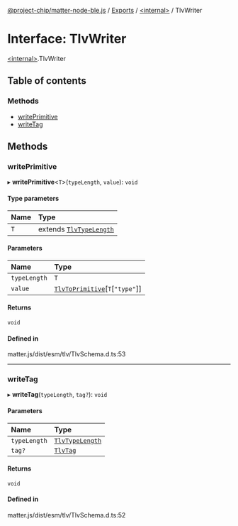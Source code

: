 [@project-chip/matter-node-ble.js](../README.md) / [Exports](../modules.md) / [\<internal\>](../modules/internal_.md) / TlvWriter

# Interface: TlvWriter

[\<internal\>](../modules/internal_.md).TlvWriter

## Table of contents

### Methods

- [writePrimitive](internal_.TlvWriter.md#writeprimitive)
- [writeTag](internal_.TlvWriter.md#writetag)

## Methods

### writePrimitive

▸ **writePrimitive**\<`T`\>(`typeLength`, `value`): `void`

#### Type parameters

| Name | Type |
| :------ | :------ |
| `T` | extends [`TlvTypeLength`](../modules/internal_.md#tlvtypelength) |

#### Parameters

| Name | Type |
| :------ | :------ |
| `typeLength` | `T` |
| `value` | [`TlvToPrimitive`](../modules/internal_.md#tlvtoprimitive)[`T`[``"type"``]] |

#### Returns

`void`

#### Defined in

matter.js/dist/esm/tlv/TlvSchema.d.ts:53

___

### writeTag

▸ **writeTag**(`typeLength`, `tag?`): `void`

#### Parameters

| Name | Type |
| :------ | :------ |
| `typeLength` | [`TlvTypeLength`](../modules/internal_.md#tlvtypelength) |
| `tag?` | [`TlvTag`](../modules/internal_.md#tlvtag) |

#### Returns

`void`

#### Defined in

matter.js/dist/esm/tlv/TlvSchema.d.ts:52
